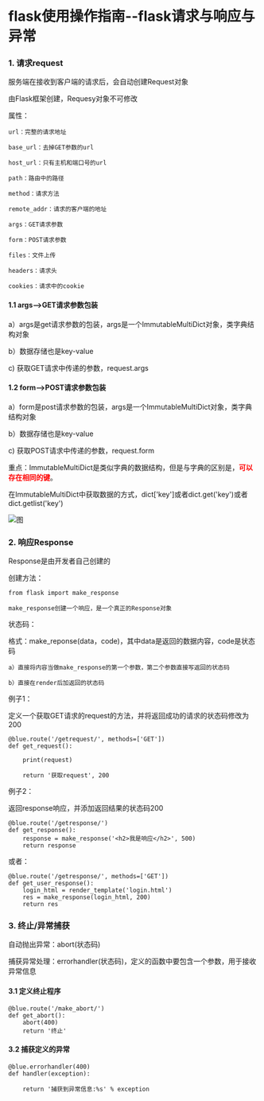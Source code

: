 
# flask使用操作指南--flask请求与响应与异常


### 1. 请求request

服务端在接收到客户端的请求后，会自动创建Request对象

由Flask框架创建，Requesy对象不可修改

属性：

	url：完整的请求地址
	
	base_url：去掉GET参数的url
	
	host_url：只有主机和端口号的url
	
	path：路由中的路径
	
	method：请求方法
	
	remote_addr：请求的客户端的地址
	
	args：GET请求参数
	
	form：POST请求参数
	
	files：文件上传
	
	headers：请求头
	
	cookies：请求中的cookie


#### 1.1 args-->GET请求参数包装

a）args是get请求参数的包装，args是一个ImmutableMultiDict对象，类字典结构对象
	
b）数据存储也是key-value

c) 获取GET请求中传递的参数，request.args

#### 1.2 form-->POST请求参数包装

a）form是post请求参数的包装，args是一个ImmutableMultiDict对象，类字典结构对象
	
b）数据存储也是key-value

c) 获取POST请求中传递的参数，request.form

重点：ImmutableMultiDict是类似字典的数据结构，但是与字典的区别是，<font style="color:red; font-weight:bold;">可以存在相同的键</font>。

在ImmutableMultiDict中获取数据的方式，dict['key']或者dict.get('key')或者dict.getlist('key')

![图](../images/flask_request_form.png)


### 2. 响应Response

Response是由开发者自己创建的

创建方法：
	
	from flask import make_response
	
	make_response创建一个响应，是一个真正的Response对象

状态码：

格式：make_reponse(data，code)，其中data是返回的数据内容，code是状态码

	a）直接将内容当做make_response的第一个参数，第二个参数直接写返回的状态码

 	b）直接在render后加返回的状态码

例子1：

定义一个获取GET请求的request的方法，并将返回成功的请求的状态码修改为200

	@blue.route('/getrequest/', methods=['GET'])
	def get_request():
	
	    print(request)
	
	    return '获取request', 200

例子2：

返回response响应，并添加返回结果的状态码200

	@blue.route('/getresponse/')
	def get_response():
	    response = make_response('<h2>我是响应</h2>', 500)
	    return response

或者：
	
	@blue.route('/getresponse/', methods=['GET'])
	def get_user_response():
	    login_html = render_template('login.html')
	    res = make_response(login_html, 200)
	    return res


### 3. 终止/异常捕获

自动抛出异常：abort(状态码)

捕获异常处理：errorhandler(状态码)，定义的函数中要包含一个参数，用于接收异常信息

#### 3.1 定义终止程序

	@blue.route('/make_abort/')
	def get_abort():
	    abort(400)
	    return '终止'

#### 3.2 捕获定义的异常

	@blue.errorhandler(400)
	def handler(exception):
	
	    return '捕获到异常信息:%s' % exception
